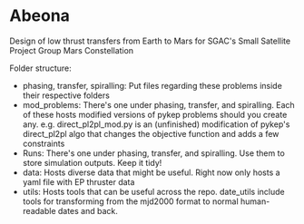 # Abeona
Design of low thrust transfers from Earth to Mars for SGAC's Small Satellite Project Group Mars Constellation

Folder structure:
- phasing, transfer, spiralling: Put files regarding these problems inside their respective folders
- mod_problems: There's one under phasing, transfer, and spiralling. Each of these hosts modified versions of pykep problems should you create any. e.g. direct_pl2pl_mod.py is an (unfinished) modification of pykep's direct_pl2pl algo that changes the objective function and adds a few constraints
- Runs: There's one under phasing, transfer, and spiralling. Use them to store simulation outputs. Keep it tidy!
- data: Hosts diverse data that might be useful. Right now only hosts a yaml file with EP thruster data
- utils: Hosts tools that can be useful across the repo. date_utils include tools for transforming from the mjd2000 format to normal human-readable dates and back.
